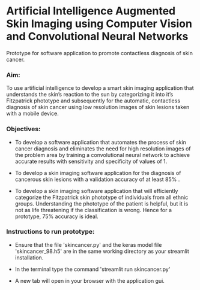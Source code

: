 # Artificial Intelligence Augmented Skin Imaging using Computer Vision and Convolutional Neural Networks
Prototype for software application to promote contactless diagnosis of skin cancer.

### Aim:

To use artificial intelligence to develop a smart skin imaging application that understands the skin’s reaction to the sun by categorizing it into it’s Fitzpatrick phototype and subsequently for the automatic, contactless diagnosis of skin cancer using low resolution images of skin lesions taken with a mobile device.

### Objectives:

* To develop a software application that automates the process of skin cancer diagnosis and eliminates the need for high resolution images of the problem area by training a convolutional neural network to achieve accurate results with sensitivity and specificity of values of 1.

* To develop a skin imaging software application for the diagnosis of cancerous skin lesions with a validation accuracy of at least 85\% .

* To develop a skin imaging software application that will efficiently categorize the Fitzpatrick skin phototype of individuals from all ethnic groups. Understanding the phototype of the patient is helpful, but it is not as life threatening if the classification is wrong. Hence for a prototype, 75\% accuracy is ideal.

### Instructions to run prototype: 

* Ensure that the file 'skincancer.py' and the keras model file 'skincancer_98.h5' are in the same working directory as your streamlit installation.

* In the terminal type the command 'streamlit run skincancer.py'

* A new tab will open in your browser with the application gui.

